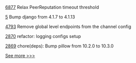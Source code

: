 
[6877](https://github.com/hyperledger/besu/pull/6877) Relax PeerReputation timeout threshold

[5](https://github.com/hyperledger-labs/aries-agent-controller/pull/5) Bump django from 4.1.7 to 4.1.13

[4793](https://github.com/hyperledger/fabric/pull/4793) Remove global level endpoints from the channel config

[2870](https://github.com/hyperledger/aries-cloudagent-python/pull/2870) refactor: logging configs setup

[2869](https://github.com/hyperledger/aries-cloudagent-python/pull/2869) chore(deps): Bump pillow from 10.2.0 to 10.3.0


[See more >>>](https://start-here.hyperledger.org/pull-requests)
